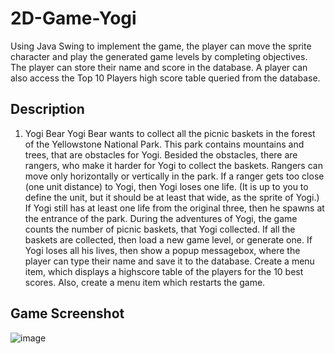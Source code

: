 # 2D-Game-Yogi
Using Java Swing to implement the game, the player can move the sprite character and play the generated game levels by completing objectives. The player can store their name and score in the database. A player can also access the Top 10 Players high score table queried from the database.

## Description

1. Yogi Bear
Yogi Bear wants to collect all the picnic baskets in the forest of the Yellowstone National Park. This park contains mountains and trees, that are obstacles for Yogi. Besided the obstacles, there are rangers, who make it harder for Yogi to collect the baskets. Rangers can move only horizontally or vertically in the park. If a ranger gets too close (one unit distance) to Yogi, then Yogi loses one life. (It is up to you to define the unit, but it should be at least that wide, as the sprite of Yogi.) If Yogi still has at least one life from the original three, then he spawns at the entrance of the park. During the adventures of Yogi, the game counts the number of picnic baskets, that Yogi collected. If all the baskets are collected, then load a new game level, or generate one. If Yogi loses all his lives, then show a popup messagebox, where the player can type their name and save it to the database. Create a menu item, which displays a highscore table of the players for the 10 best scores. Also, create a menu item which restarts the game.

## Game Screenshot

![image](https://user-images.githubusercontent.com/94148182/211974910-31348d19-eb14-4147-a57f-8e9b24e4f506.png)
